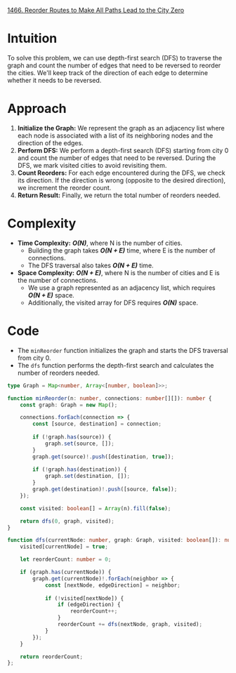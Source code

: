 [1466. Reorder Routes to Make All Paths Lead to the City Zero](https://leetcode.com/problems/reorder-routes-to-make-all-paths-lead-to-the-city-zero/)

# Intuition
To solve this problem, we can use depth-first search (DFS) to traverse the graph and count the number of edges that need to be reversed to reorder the cities. We'll keep track of the direction of each edge to determine whether it needs to be reversed.

# Approach
1. **Initialize the Graph:** We represent the graph as an adjacency list where each node is associated with a list of its neighboring nodes and the direction of the edges.
2. **Perform DFS:** We perform a depth-first search (DFS) starting from city 0 and count the number of edges that need to be reversed. During the DFS, we mark visited cities to avoid revisiting them.
3. **Count Reorders:** For each edge encountered during the DFS, we check its direction. If the direction is wrong (opposite to the desired direction), we increment the reorder count.
4. **Return Result:** Finally, we return the total number of reorders needed.

# Complexity
- **Time Complexity:** ***O(N)***, where N is the number of cities. 
  - Building the graph takes ***O(N + E)*** time, where E is the number of connections.
  - The DFS traversal also takes ***O(N + E)*** time.
- **Space Complexity:** ***O(N + E)***, where N is the number of cities and E is the number of connections.
  - We use a graph represented as an adjacency list, which requires ***O(N + E)*** space.
  - Additionally, the visited array for DFS requires ***O(N)*** space.

# Code
- The `minReorder` function initializes the graph and starts the DFS traversal from city 0.
- The `dfs` function performs the depth-first search and calculates the number of reorders needed.

```typescript
type Graph = Map<number, Array<[number, boolean]>>;

function minReorder(n: number, connections: number[][]): number {
    const graph: Graph = new Map();

    connections.forEach(connection => {
        const [source, destination] = connection;
      
        if (!graph.has(source)) {
            graph.set(source, []);
        }
        graph.get(source)!.push([destination, true]); 
      
        if (!graph.has(destination)) {
            graph.set(destination, []);
        }
        graph.get(destination)!.push([source, false]); 
    });

    const visited: boolean[] = Array(n).fill(false);

    return dfs(0, graph, visited);
}

function dfs(currentNode: number, graph: Graph, visited: boolean[]): number {
    visited[currentNode] = true;

    let reorderCount: number = 0;

    if (graph.has(currentNode)) {
        graph.get(currentNode)!.forEach(neighbor => {
            const [nextNode, edgeDirection] = neighbor;
          
            if (!visited[nextNode]) {
                if (edgeDirection) {
                    reorderCount++;
                }
                reorderCount += dfs(nextNode, graph, visited);
            }
        });
    }

    return reorderCount;
};

```